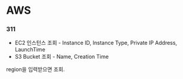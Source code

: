 # AWS

### 311
* EC2 인스턴스 조회 - Instance ID, Instance Type, Private IP Address, LaunchTime
* S3 Bucket 조회 - Name, Creation Time
<p>region을 입력받으면 조회.</p>
